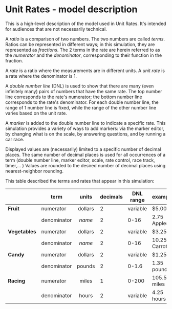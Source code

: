 # Unit Rates - model description

This is a high-level description of the model used in Unit Rates. It's intended for audiences
that are not necessarily technical.

A *ratio* is a comparison of two numbers. The two numbers are called *terms*. Ratios can be represented in different 
ways; in this simulation, they are represented as *fractions*.  The 2 terms in the rate are herein referred to as 
the *numerator* and the *denominator*, corresponding to their function in the fraction. 

A *rate* is a ratio where the measurements are in different units. A *unit rate* is a rate where the denominator is 1.

A *double number line* (DNL) is used to show that there are many (even infinitely many) pairs of numbers that have
the same rate.  The top number line corresponds to the rate's numerator; the bottom number line corresponds to
the rate's denominator. For each double number line, the range of 1 number line is fixed, while the range of the other 
number line varies based on the unit rate.  

A *marker* is added to the double number line to indicate a specific rate. This simulation provides a variety of ways 
to add markers: via the marker editor, by changing what is on the scale, by answering questions, and by running 
a car race.
 
Displayed values are (necessarily) limited to a specific number of decimal places. The same number of decimal places
is used for all occurrences of a term (double number line, marker editor, scale, rate control, race track, timer,... )
Values are rounded to the desired number of decimal places using nearest-neighbor rounding.  

This table described the terms and rates that appear in this simulation:

|                | term        | units    | decimals | DNL range    | example         |
| -------------- | ----------- |:--------:| -------- | ------------ | --------------- |
| **Fruit**      | numerator   | dollars  | 2        | variable     | $5.00           |
|                | denominator | *name*   | 2        | 0-16         | 2.75 Apples     |
| **Vegetables** | numerator   | dollars  | 2        | variable     | $3.25           |
|                | denominator | *name*   | 2        | 0-16         | 10.25 Carrots   |
| **Candy**      | numerator   | dollars  | 2        | variable     | $1.25           |
|                | denominator | pounds   | 2        | 0-1.6        | 1.35 pounds     |
| **Racing**     | numerator   | miles    | 1        | 0-200        |  105.5 miles    |
|                | denominator | hours    | 2        | variable     | 4.25 hours      |


